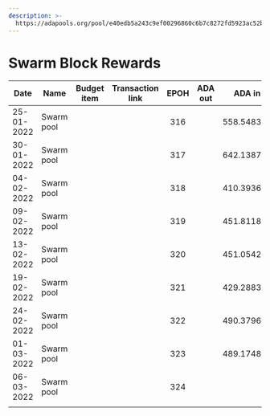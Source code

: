 ```yaml
---
description: >-
  https://adapools.org/pool/e40edb5a243c9ef00296860c6b7c8272fd5923ac52b5050d68e80d9b
---
```


# Swarm Block Rewards

<table><thead><tr><th>Date</th><th>Name</th><th data-type="select">Budget item</th><th align="center">Transaction link</th><th align="center">EPOH</th><th align="center">ADA out</th><th align="center">ADA in</th><th align="center">Balance</th></tr></thead><tbody><tr><td>25-01-2022</td><td>Swarm pool</td><td></td><td align="center"></td><td align="center">316</td><td align="center"></td><td align="center">558.548335</td><td align="center"></td></tr><tr><td>30-01-2022</td><td>Swarm pool</td><td></td><td align="center"></td><td align="center">317</td><td align="center"></td><td align="center">642.138759</td><td align="center"></td></tr><tr><td>04-02-2022</td><td>Swarm pool</td><td></td><td align="center"></td><td align="center">318</td><td align="center"></td><td align="center">410.393649</td><td align="center"></td></tr><tr><td>09-02-2022</td><td>Swarm pool</td><td></td><td align="center"></td><td align="center">319</td><td align="center"></td><td align="center">451.811804</td><td align="center"></td></tr><tr><td>13-02-2022</td><td>Swarm pool</td><td></td><td align="center"></td><td align="center">320</td><td align="center"></td><td align="center">451.054287</td><td align="center"></td></tr><tr><td>19-02-2022</td><td>Swarm pool</td><td></td><td align="center"></td><td align="center">321</td><td align="center"></td><td align="center">429.288303</td><td align="center"></td></tr><tr><td>24-02-2022</td><td>Swarm pool</td><td></td><td align="center"></td><td align="center">322</td><td align="center"></td><td align="center">490.379656</td><td align="center"></td></tr><tr><td>01-03-2022</td><td>Swarm pool</td><td></td><td align="center"></td><td align="center">323</td><td align="center"></td><td align="center">489.174834</td><td align="center"></td></tr><tr><td>06-03-2022</td><td>Swarm pool</td><td></td><td align="center"></td><td align="center">324</td><td align="center"></td><td align="center"></td><td align="center"></td></tr><tr><td></td><td></td><td></td><td align="center"></td><td align="center"></td><td align="center"></td><td align="center"></td><td align="center"></td></tr></tbody></table>
